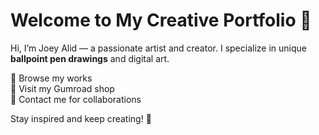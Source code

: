 # Welcome to My Creative Portfolio 👋

Hi, I’m Joey Alid — a passionate artist and creator. I specialize in unique **ballpoint pen drawings** and digital art. 

🎨 Browse my works  
🛒 Visit my Gumroad shop  
📧 Contact me for collaborations

Stay inspired and keep creating! 🌟
